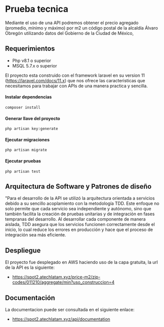 # Prueba tecnica

Mediante el uso de una API podremos obtener el precio agregado  (promedio, mínimo y máximo) por m2 un
código postal de la alcaldía Álvaro Obregón utilizando datos del Gobierno de la Ciudad de México,

## Requerimientos
- Php v8.1 o superior
- MSQL 5.7.x o superior

El proyecto esta construido con el framework laravel en su version 11 (https://laravel.com/docs/11.x) que nos ofrece las caracteristicas que necesitamos para trabajar con APIs de una manera practica y sencilla.

#### Instalar dependencias
`composer install`

#### Generar llave del proyecto
`php artisan key:generate`

#### Ejecutar migraciones
`php artisan migrate`

#### Ejecutar pruebas
`php artisan test`

## Arquitectura de Software y Patrones de diseño
"Para el desarrollo de la API se utilizó la arquitectura orientada a servicios debido a su sencillo acoplamiento con la metodología TDD. Este enfoque no solo permite que cada servicio sea independiente y autónomo, sino que también facilita la creación de pruebas unitarias y de integración en fases tempranas del desarrollo. Al desarrollar cada componente de manera aislada, TDD asegura que los servicios funcionen correctamente desde el inicio, lo cual reduce los errores en producción y hace que el proceso de integración sea más eficiente.

## Despliegue
El proyecto fue desplegado en AWS haciendo uso de la capa gratuita, la url de la API es la siguiente:
- https://spot2.atechlatam.xyz/price-m2/zip-codes/011210/aggregate/min?uso_construccion=4

## Documentación
La documentacion puede ser consultada en el siguiente enlace:
- https://spot2.atechlatam.xyz/api/documentation
